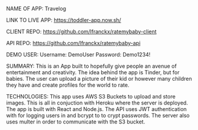 NAME OF APP: Travelog

LINK TO LIVE APP: https://toddler-app.now.sh/

CLIENT REPO: https://github.com/lfranckx/ratemybaby-client

API REPO: https://github.com/lfranckx/ratemybaby-api

DEMO USER:
    Username: DemoUser
    Password: Demo1234!

SUMMARY:
This is an App built to hopefully give people an avenue of entertainment and creativity.  The idea behind the app is Tinder, but for babies.  The user can upload a picture of their kid or however many children they have and create profiles for the world to rate. 

TECHNOLOGIES:
This app uses AWS S3 Buckets to upload and store images.  This is all in conjuction with Heroku where the server is deployed. The app is built with React and Node.js.  The API uses JWT authentication with for logging users in and bcrypt to to crypt passwords.  The server also uses multer in order to communicate with the S3 bucket. 